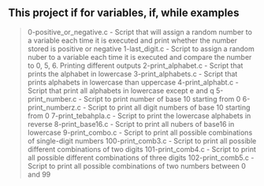 ## This project if for variables, if, while examples
> 0-positive_or_negative.c - Script that will assign a random number to a variable each time it is executed and print whether the number stored is positive or negative
> 1-last_digit.c - Script to assign a random nuber to a variable each time it is executed and compare the number to 0, 5, 6. Printing different outputs
> 2-print_alphabet.c - Script that prints the alphabet in lowercase
> 3-print_alphabets.c - Script that prints alphabets in lowercase than uppercase
> 4-print_alphabt.c - Script that print all alphabets in lowercase except e and q
> 5-print_number.c - Script to print number of base 10 starting from 0
> 6-print_numberz.c - Script to print all digit numbers of base 10 starting from 0
> 7-print_tebahpla.c - Script to print the lowercase alphabets in reverse
> 8-print_base16.c - Script to print all nubers of base16 in lowercase
> 9-print_combo.c - Script to print all possible combinations of single-digit numbers
> 100-print_comb3.c - Script to print all possible different combinations of two digits
> 101-print_comb4.c - Script to print all possible different combinations of three digits
> 102-print_comb5.c - Script to print all possible combinations of two numbers between 0 and 99
